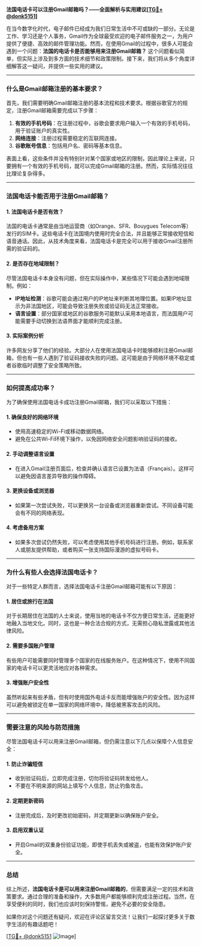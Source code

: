 **法国电话卡可以注册Gmail邮箱吗？——全面解析与实用建议[[TG💪+ @donk5151](https://t.me/s/donk5151)]**

在当今数字化时代，电子邮件已经成为我们日常生活中不可或缺的一部分。无论是工作、学习还是个人事务，Gmail作为全球最受欢迎的电子邮件服务之一，为用户提供了便捷、高效的邮件管理功能。然而，在使用Gmail的过程中，很多人可能会遇到一个问题：**法国的电话卡是否能够用来注册Gmail邮箱？** 这个问题看似简单，但实际上涉及到多方面的技术细节和政策限制。接下来，我们将从多个角度详细解答这一疑问，并提供一些实用的建议。

---

### **什么是Gmail邮箱注册的基本要求？**

首先，我们需要明确Gmail邮箱注册的基本流程和技术要求。根据谷歌官方的规定，注册Gmail邮箱需要完成以下步骤：

1. **有效的手机号码**：在注册过程中，谷歌会要求用户输入一个有效的手机号码，用于验证账户的真实性。
2. **网络连接**：注册过程需要稳定的互联网连接。
3. **谷歌账号信息**：包括用户名、密码等基本信息。

表面上看，这些条件并没有特别针对某个国家或地区的限制，因此理论上来说，只要拥有一个有效的手机号码，就可以完成Gmail邮箱的注册。然而，实际情况往往比理论复杂得多。

---

### **法国电话卡能否用于注册Gmail邮箱？**

#### **1. 法国电话卡是否有效？**
法国的电话卡通常是由当地运营商（如Orange、SFR、Bouygues Telecom等）发行的SIM卡。这些电话卡在法国境内使用时完全合法，并且能够正常接收短信和语音通话。因此，从技术角度来看，法国电话卡是完全可以用于接收Gmail注册所需的验证码的。

#### **2. 是否存在地域限制？**
尽管法国电话卡本身没有问题，但在实际操作中，某些情况下可能会遇到地域限制。例如：
- **IP地址检测**：谷歌可能会通过用户的IP地址来判断其地理位置。如果IP地址显示为非法国地区，可能会导致注册失败或验证码无法正常接收。
- **语言设置**：部分国家或地区的谷歌服务可能默认采用本地语言，而法国用户可能需要手动切换到法语界面才能顺利完成注册。

#### **3. 实际案例分析**
许多网友分享了他们的经验。大部分人在使用法国电话卡时能够顺利注册Gmail邮箱，但也有一些人遇到了验证码接收失败的问题。这可能是由于网络环境不稳定或者谷歌临时调整了安全策略所致。

---

### **如何提高成功率？**

为了确保使用法国电话卡成功注册Gmail邮箱，我们可以采取以下措施：

#### **1. 确保良好的网络环境**
- 使用高速稳定的Wi-Fi或移动数据网络。
- 避免在公共Wi-Fi环境下操作，以免因网络安全问题影响验证码的接收。

#### **2. 手动调整语言设置**
- 在进入Gmail注册页面后，检查并确认语言已设置为法语（Français）。这样可以避免因语言差异导致的操作障碍。

#### **3. 更换设备或浏览器**
- 如果第一次尝试失败，可以更换另一台设备或浏览器重新尝试。不同设备可能会有不同的网络表现。

#### **4. 考虑备用方案**
- 如果多次尝试仍然失败，可以考虑使用其他手机号码进行注册。例如，联系家人或朋友提供帮助，或者购买一张支持国际漫游的虚拟号码卡。

---

### **为什么有些人会选择法国电话卡？**

对于一些特定人群而言，选择法国电话卡注册Gmail邮箱可能有以下原因：

#### **1. 居住或旅行在法国**
对于长期居住在法国的人士来说，使用当地的电话卡不仅方便日常生活，还能更好地融入当地文化。同时，这也是一种合法合规的方式，无需担心隐私泄露或其他法律风险。

#### **2. 需要多国账户管理**
有些用户可能需要同时管理多个国家的在线服务账户。在这种情况下，使用不同国家的电话卡可以更灵活地应对各种需求。

#### **3. 增强账户安全性**
虽然听起来有些矛盾，但有时使用国外电话卡反而能增强账户的安全性。因为这样可以避免被锁定在单一国家的网络环境中，降低被黑客攻击的风险。

---

### **需要注意的风险与防范措施**

尽管法国电话卡可以用来注册Gmail邮箱，但仍需注意以下几点以保障个人信息安全：

#### **1. 防止诈骗短信**
- 收到验证码后，立即完成注册，切勿将验证码转发给他人。
- 不要在不明来源的网站上填写个人信息，防止钓鱼攻击。

#### **2. 定期更新密码**
- 注册完成后，及时更改初始密码，并定期更新以确保账户安全。

#### **3. 启用双重认证**
- 开启Gmail的双重身份验证功能，即使手机丢失或被盗，也能有效保护账户安全。

---

### **总结**

综上所述，**法国电话卡是可以用来注册Gmail邮箱的**，但需要满足一定的技术和政策要求。通过合理的准备和操作，大多数用户都能够顺利完成注册过程。当然，在享受便利的同时，我们也应该时刻保持警惕，避免不必要的安全隐患。

如果你对这个问题还有疑问，欢迎在评论区留言交流！让我们一起探讨更多关于数字生活的有趣话题吧！

[[TG💪+ @donk5151](https://t.me/s/donk5151) ![Image](https://i.postimg.cc/rwNCRYN7/Snipaste-2025-04-30-17-27-05.png)]